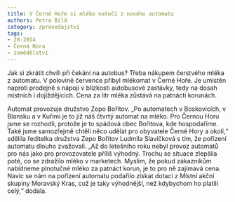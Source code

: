 ```yaml
---
title: V Černé Hoře si mléko natočí z nového automatu
authors: Petra Bílá
category: zpravodajství
tags: 
- 28-2014
- Černá Hora
- zemědělství
---
```

Jak si zkrátit chvíli při čekání na autobus? Třeba nákupem čerstvého mléka z automatu. V polovině července přibyl mlékomat v Černé Hoře. Je umístěn naproti prodejně s nápoji v blízkosti autobusové zastávky, tedy na dosah místních i dojíždějících. Cena za litr mléka zůstává na patnácti korunách.

Automat provozuje družstvo Zepo Bořitov. „Po automatech v Boskovicích, v Blansku a v Kuřimi je to již náš čtvrtý automat na mléko. Pro Černou Horu jsme se rozhodli, protože je to spádová obec Bořitova, kde hospodaříme. Také jsme samozřejmě chtěli něco udělat pro obyvatele Černé Hory a okolí,“ sdělila ředitelka družstva Zepo Bořitov Ludmila Slavíčková s tím, že pořízení automatu dlouho zvažovali. „Až do letošního roku nebyl provoz automatů pro nás jako pro provozovatele příliš výhodný. Trochu se situace zlepšila poté, co se zdražilo mléko v marketech. Myslím, že pokud zákazníkům nabídneme plnotučné mléko za patnáct korun, je to pro ně zajímavá cena. Navíc se nám na pořízení automatu podařilo získat dotaci z Místní akční skupiny Moravský Kras, což je taky výhodnější, než kdybychom ho platili celý,“ dodala.

